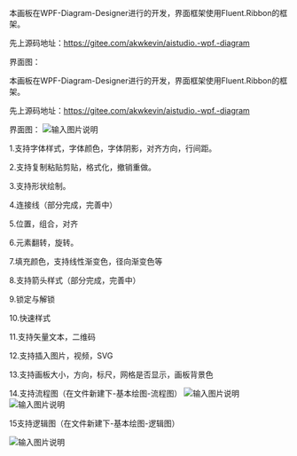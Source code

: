 本画板在WPF-Diagram-Designer进行的开发，界面框架使用Fluent.Ribbon的框架。

先上源码地址：https://gitee.com/akwkevin/aistudio.-wpf.-diagram

界面图：

本画板在WPF-Diagram-Designer进行的开发，界面框架使用Fluent.Ribbon的框架。

先上源码地址：https://gitee.com/akwkevin/aistudio.-wpf.-diagram

界面图：
![输入图片说明](https://img2020.cnblogs.com/blog/809298/202107/809298-20210723091933451-676811809.png "在这里输入图片标题")


1.支持字体样式，字体颜色，字体阴影，对齐方向，行间距。

2.支持复制粘贴剪贴，格式化，撤销重做。

3.支持形状绘制。

4.连接线（部分完成，完善中）

5.位置，组合，对齐

6.元素翻转，旋转。

7.填充颜色，支持线性渐变色，径向渐变色等

8.支持箭头样式（部分完成，完善中）

9.锁定与解锁

10.快速样式

11.支持矢量文本，二维码

12.支持插入图片，视频，SVG

13.支持画板大小，方向，标尺，网格是否显示，画板背景色

14.支持流程图（在文件新建下-基本绘图-流程图）
![输入图片说明](https://img2020.cnblogs.com/blog/809298/202107/809298-20210723093134120-338545139.png "在这里输入图片标题")
![输入图片说明](https://img2020.cnblogs.com/blog/809298/202107/809298-20210723093004503-1002425664.png "在这里输入图片标题")

 

 



 

 15支持逻辑图（在文件新建下-基本绘图-逻辑图）

 ![输入图片说明](https://img2020.cnblogs.com/blog/809298/202107/809298-20210723093031657-599553461.png "在这里输入图片标题")

 